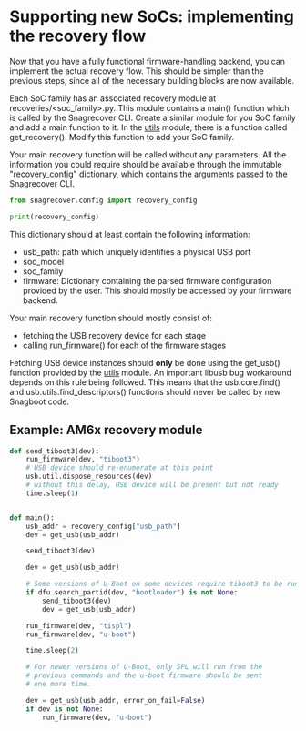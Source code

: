 # Supporting new SoCs: implementing the recovery flow

Now that you have a fully functional firmware-handling backend, you can
implement the actual recovery flow. This should be simpler than the previous
steps, since all of the necessary building blocks are now available.

Each SoC family has an associated recovery module at recoveries/<soc_family>.py.
This module contains a main() function which is called by the Snagrecover CLI.
Create a similar module for you SoC family and add a main function to it.  In
the [utils](../../src/snagrecover/utils.py) module, there is a function called
get_recovery(). Modify this function to add your SoC family.

Your main recovery function will be called without any parameters. All the
information you could require should be available through the immutable
"recovery_config" dictionary, which contains the arguments passed to the
Snagrecover CLI.

```python
from snagrecover.config import recovery_config

print(recovery_config)
```

This dictionary should at least contain the following information:

 * usb\_path: path which uniquely identifies a physical USB port
 * soc\_model
 * soc\_family
 * firmware: Dictionary containing the parsed firmware configuration provided by
   the user. This should mostly be accessed by your firmware backend.

Your main recovery function should mostly consist of:

 * fetching the USB recovery device for each stage
 * calling run\_firmware() for each of the firmware stages

Fetching USB device instances should **only** be done using the get\_usb()
function provided by the [utils](../../src/snagrecover/utils.py) module. An
important libusb bug workaround depends on this rule being followed. This means
that the usb.core.find() and usb.utils.find\_descriptors() functions should
never be called by new Snagboot code.

## Example: AM6x recovery module

```python
def send_tiboot3(dev):
	run_firmware(dev, "tiboot3")
	# USB device should re-enumerate at this point
	usb.util.dispose_resources(dev)
	# without this delay, USB device will be present but not ready
	time.sleep(1)


def main():
	usb_addr = recovery_config["usb_path"]
	dev = get_usb(usb_addr)

	send_tiboot3(dev)

	dev = get_usb(usb_addr)

	# Some versions of U-Boot on some devices require tiboot3 to be run twice
	if dfu.search_partid(dev, "bootloader") is not None:
		send_tiboot3(dev)
		dev = get_usb(usb_addr)

	run_firmware(dev, "tispl")
	run_firmware(dev, "u-boot")

	time.sleep(2)

	# For newer versions of U-Boot, only SPL will run from the
	# previous commands and the u-boot firmware should be sent
	# one more time.

	dev = get_usb(usb_addr, error_on_fail=False)
	if dev is not None:
		run_firmware(dev, "u-boot")

```

